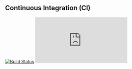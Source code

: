 ## Continuous Integration (CI)

[![Build Status](https://github.com/HasanKumasoglu/YazilimGelistirmeVeOrtmanAraclari_Final_HR22035_Hasan_Huseyin_Kumasoglu/workflows/CI/badge.svg)](https://github.com/HasanKumasoglu/YazilimGelistirmeVeOrtmanAraclari_Final_HR22035_Hasan_Huseyin_Kumasoglu/actions)
[![Code Coverage](http://localhost:63342/RestVeriMarketTest.java/target/site/jacoco/index.html?_ijt=f06aq1j8mjvaam9mffl9eqdc8s&_ij_reload=RELOAD_ON_SAVE)](http://localhost:63342/RestVeriMarketTest.java/target/site/jacoco/index.html?_ijt=f06aq1j8mjvaam9mffl9eqdc8s&_ij_reload=RELOAD_ON_SAVE)
